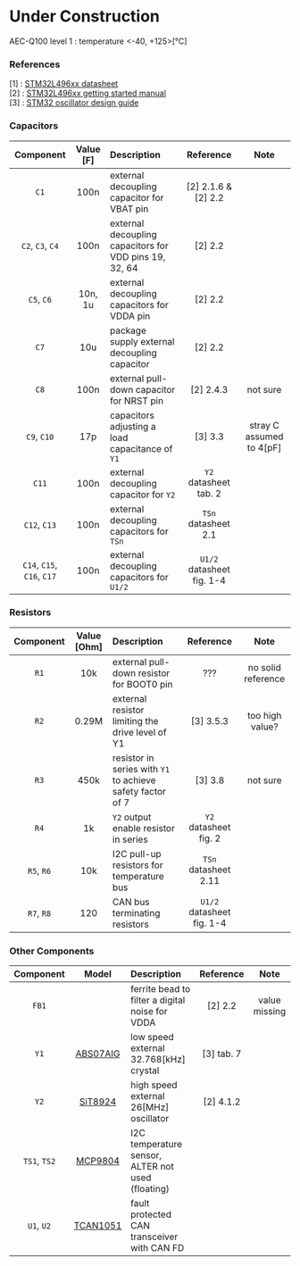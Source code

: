 # Under Construction

AEC-Q100 level 1 : temperature <-40, +125>[°C]

### References
[1] : [STM32L496xx datasheet](https://datasheet.lcsc.com/szlcsc/STMicroelectronics-STM32L496RGT6_C124720.pdf)  
[2] : [STM32L496xx getting started manual](https://www.st.com/resource/en/application_note/dm00125306-getting-started-with-stm32l4-series-and-stm32l4-series-hardware-development-stmicroelectronics.pdf)  
[3] : [STM32 oscillator design guide](https://www.st.com/resource/en/application_note/cd00221665-oscillator-design-guide-for-stm8afals-stm32-mcus-and-mpus-stmicroelectronics.pdf)

### Capacitors
| Component | Value [F] | Description | Reference | Note |
| :-: | :-: | :-- | :-: | :-: |
| `C1` | 100n | external decoupling capacitor for VBAT pin | [2] 2.1.6 & [2] 2.2 ||
| `C2`, `C3`, `C4` | 100n | external decoupling capacitors for VDD pins 19, 32, 64 | [2] 2.2 ||
| `C5`, `C6` | 10n, 1u |external decoupling capacitors for VDDA pin | [2] 2.2 ||
| `C7` | 10u | package supply external decoupling capacitor | [2] 2.2 ||
| `C8` | 100n | external pull-down capacitor for NRST pin | [2] 2.4.3 | not sure |
| `C9`, `C10` | 17p | capacitors adjusting a load capacitance of `Y1` | [3] 3.3 | stray C assumed to 4[pF] |
| `C11` | 100n | external decoupling capacitor for `Y2` | `Y2` datasheet tab. 2 | |
| `C12`, `C13` | 100n | external decoupling capacitors for `TSn` | `TSn` datasheet 2.1 | |
| `C14`, `C15`, `C16`, `C17` | 100n | external decoupling capacitors for `U1/2` | `U1/2` datasheet fig. 1-4 | |

### Resistors
| Component | Value [Ohm] | Description | Reference | Note |
| :-: | :-: | :-- | :-: | :-: |
| `R1` | 10k | external pull-down resistor for BOOT0 pin | ??? | no solid reference |
| `R2` | 0.29M | external resistor limiting the drive level of Y1 | [3] 3.5.3 | too high value? |
| `R3` | 450k | resistor in series with `Y1` to achieve safety factor of 7  | [3] 3.8 | not sure |
| `R4` | 1k | `Y2` output enable resistor in series | `Y2` datasheet fig. 2 |  |
| `R5`, `R6` | 10k | I2C pull-up resistors for temperature bus | `TSn` datasheet 2.11 | | 
| `R7`, `R8` | 120 | CAN bus terminating resistors | `U1/2` datasheet fig. 1-4 | | 

### Other Components
| Component | Model | Description | Reference | Note |
| :-: | :-: | :-- | :-: | :-: |
| `FB1` |  | ferrite bead to filter a digital noise for VDDA | [2] 2.2 | value missing |
| `Y1` | [ABS07AIG](https://www.mouser.de/datasheet/2/3/ABS07AIG-783567.pdf) | low speed external 32.768[kHz] crystal | [3] tab. 7 | |
| `Y2` | [SiT8924](https://www.mouser.de/datasheet/2/371/SiT8924-datasheet-1839508.pdf) | high speed external 26[MHz] oscillator | [2] 4.1.2 | |
| `TS1`, `TS2` | [MCP9804](https://www.mouser.de/datasheet/2/268/22203C-1020971.pdf) | I2C temperature sensor, ALTER not used (floating) | | |
| `U1`, `U2` | [TCAN1051](https://www.ti.com/lit/ds/symlink/tcan1051g-q1.pdf?HQS=TI-null-null-mousermode-df-pf-null-wwe&ts=1593715043527&ref_url=https%253A%252F%252Fwww.mouser.de%252F) | fault protected CAN transceiver with CAN FD | | |
